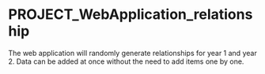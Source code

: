# PROJECT_WebApplication_relationship
The web application will randomly generate relationships for year 1 and year 2. Data can be added at once without the need to add items one by one.
